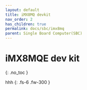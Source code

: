 ```yaml
---
layout: default
title: iMX8MQ devkit
nav_order: 2
has_children: true
permalink: docs/sbc/imx8mq
parent: Single Board Computer(SBC)
---
```


# iMX8MQE dev kit
{: .no_toc }

hhh
{: .fs-6 .fw-300 }
